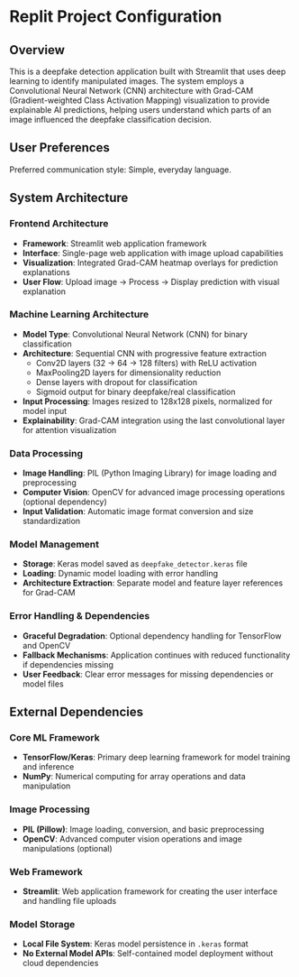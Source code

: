 # Replit Project Configuration

## Overview

This is a deepfake detection application built with Streamlit that uses deep learning to identify manipulated images. The system employs a Convolutional Neural Network (CNN) architecture with Grad-CAM (Gradient-weighted Class Activation Mapping) visualization to provide explainable AI predictions, helping users understand which parts of an image influenced the deepfake classification decision.

## User Preferences

Preferred communication style: Simple, everyday language.

## System Architecture

### Frontend Architecture
- **Framework**: Streamlit web application framework
- **Interface**: Single-page web application with image upload capabilities
- **Visualization**: Integrated Grad-CAM heatmap overlays for prediction explanations
- **User Flow**: Upload image → Process → Display prediction with visual explanation

### Machine Learning Architecture
- **Model Type**: Convolutional Neural Network (CNN) for binary classification
- **Architecture**: Sequential CNN with progressive feature extraction
  - Conv2D layers (32 → 64 → 128 filters) with ReLU activation
  - MaxPooling2D layers for dimensionality reduction
  - Dense layers with dropout for classification
  - Sigmoid output for binary deepfake/real classification
- **Input Processing**: Images resized to 128x128 pixels, normalized for model input
- **Explainability**: Grad-CAM integration using the last convolutional layer for attention visualization

### Data Processing
- **Image Handling**: PIL (Python Imaging Library) for image loading and preprocessing
- **Computer Vision**: OpenCV for advanced image processing operations (optional dependency)
- **Input Validation**: Automatic image format conversion and size standardization

### Model Management
- **Storage**: Keras model saved as `deepfake_detector.keras` file
- **Loading**: Dynamic model loading with error handling
- **Architecture Extraction**: Separate model and feature layer references for Grad-CAM

### Error Handling & Dependencies
- **Graceful Degradation**: Optional dependency handling for TensorFlow and OpenCV
- **Fallback Mechanisms**: Application continues with reduced functionality if dependencies missing
- **User Feedback**: Clear error messages for missing dependencies or model files

## External Dependencies

### Core ML Framework
- **TensorFlow/Keras**: Primary deep learning framework for model training and inference
- **NumPy**: Numerical computing for array operations and data manipulation

### Image Processing
- **PIL (Pillow)**: Image loading, conversion, and basic preprocessing
- **OpenCV**: Advanced computer vision operations and image manipulations (optional)

### Web Framework
- **Streamlit**: Web application framework for creating the user interface and handling file uploads

### Model Storage
- **Local File System**: Keras model persistence in `.keras` format
- **No External Model APIs**: Self-contained model deployment without cloud dependencies